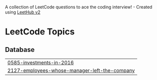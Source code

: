 A collection of LeetCode questions to ace the coding interview! - Created using [LeetHub v2](https://github.com/arunbhardwaj/LeetHub-2.0)
<!---LeetCode Topics Start-->
# LeetCode Topics
## Database
|  |
| ------- |
| [0585-investments-in-2016](https://github.com/vnsslprasanna-garimella/Leetcode/tree/master/0585-investments-in-2016) |
| [2127-employees-whose-manager-left-the-company](https://github.com/vnsslprasanna-garimella/Leetcode/tree/master/2127-employees-whose-manager-left-the-company) |
<!---LeetCode Topics End-->